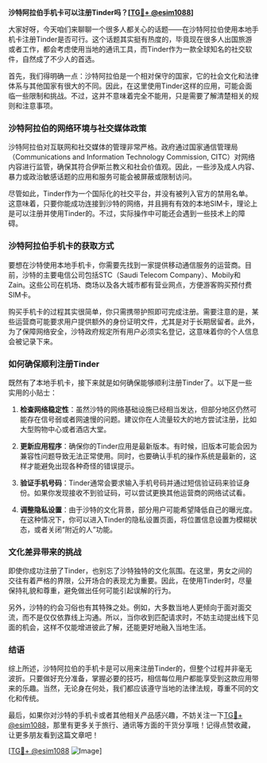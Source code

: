 **沙特阿拉伯手机卡可以注册Tinder吗？[[TG💪+ @esim1088](https://t.me/s/esim1088)]**

大家好呀，今天咱们来聊聊一个很多人都关心的话题——在沙特阿拉伯使用本地手机卡注册Tinder是否可行。这个话题其实挺有热度的，毕竟现在很多人出国旅游或者工作，都会考虑使用当地的通讯工具，而Tinder作为一款全球知名的社交软件，自然成了不少人的首选。

首先，我们得明确一点：沙特阿拉伯是一个相对保守的国家，它的社会文化和法律体系与其他国家有很大的不同。因此，在这里使用Tinder这样的应用，可能会面临一些限制和挑战。不过，这并不意味着完全不能用，只是需要了解清楚相关的规则和注意事项。

### **沙特阿拉伯的网络环境与社交媒体政策**

沙特阿拉伯对互联网和社交媒体的管理非常严格。政府通过国家通信管理局（Communications and Information Technology Commission, CITC）对网络内容进行监管，确保其符合伊斯兰教义和社会价值观。因此，一些涉及成人内容、暴力或政治敏感话题的应用和服务可能会被屏蔽或限制访问。

尽管如此，Tinder作为一个国际化的社交平台，并没有被列入官方的禁用名单。这意味着，只要你能成功连接到沙特的网络，并且拥有有效的本地SIM卡，理论上是可以注册并使用Tinder的。不过，实际操作中可能还会遇到一些技术上的障碍。

### **沙特阿拉伯手机卡的获取方式**

要想在沙特使用本地手机卡，你需要先找到一家提供移动通信服务的运营商。目前，沙特的主要电信公司包括STC（Saudi Telecom Company）、Mobily和Zain。这些公司在机场、商场以及各大城市都有营业网点，方便游客购买预付费SIM卡。

购买手机卡的过程其实很简单，你只需携带护照即可完成注册。需要注意的是，某些运营商可能要求用户提供额外的身份证明文件，尤其是对于长期居留者。此外，为了保障网络安全，沙特政府规定所有用户必须实名登记，这意味着你的个人信息会被记录下来。

### **如何确保顺利注册Tinder**

既然有了本地手机卡，接下来就是如何确保能够顺利注册Tinder了。以下是一些实用的小贴士：

1. **检查网络稳定性**：虽然沙特的网络基础设施已经相当发达，但部分地区仍然可能存在信号弱或者网速慢的问题。建议你在人流量较大的地方尝试注册，比如大型购物中心或者酒店大堂。

2. **更新应用程序**：确保你的Tinder应用是最新版本。有时候，旧版本可能会因为兼容性问题导致无法正常使用。同时，也要确认手机的操作系统是最新的，这样才能避免出现各种奇怪的错误提示。

3. **验证手机号码**：Tinder通常会要求输入手机号码并通过短信验证码来验证身份。如果你发现接收不到验证码，可以尝试更换其他运营商的网络试试看。

4. **调整隐私设置**：由于沙特的文化背景，部分用户可能希望降低自己的曝光度。在这种情况下，你可以进入Tinder的隐私设置页面，将位置信息设置为模糊状态，或者关闭“附近的人”功能。

### **文化差异带来的挑战**

即使你成功注册了Tinder，也别忘了沙特独特的文化氛围。在这里，男女之间的交往有着严格的界限，公开场合的表现尤为重要。因此，在使用Tinder时，尽量保持礼貌和尊重，避免做出任何可能引起误解的行为。

另外，沙特的约会习俗也有其特殊之处。例如，大多数当地人更倾向于面对面交流，而不是仅仅依靠线上沟通。所以，当你收到匹配请求时，不妨主动提出线下见面的机会，这样不仅能增进彼此了解，还能更好地融入当地生活。

### **结语**

综上所述，沙特阿拉伯的手机卡是可以用来注册Tinder的，但整个过程并非毫无波折。只要做好充分准备，掌握必要的技巧，相信每位用户都能享受到这款应用带来的乐趣。当然，无论身在何处，我们都应该遵守当地的法律法规，尊重不同的文化和传统。

最后，如果你对沙特的手机卡或者其他相关产品感兴趣，不妨关注一下[TG💪+ @esim1088](https://t.me/s/esim1088)，那里有更多关于旅行、通讯等方面的干货分享哦！记得点赞收藏，让更多朋友看到这篇文章吧！

[[TG💪+ @esim1088](https://t.me/s/esim1088) ![Image](https://i.postimg.cc/4NQfJmqS/Snipaste-2025-05-13-00-14-12.png)]